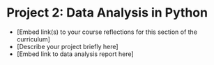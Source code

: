 # Project 2: Data Analysis in Python

- [Embed link(s) to your course reflections for this section of the curriculum]
- [Describe your project briefly here]
- [Embed link to data analysis report here]
